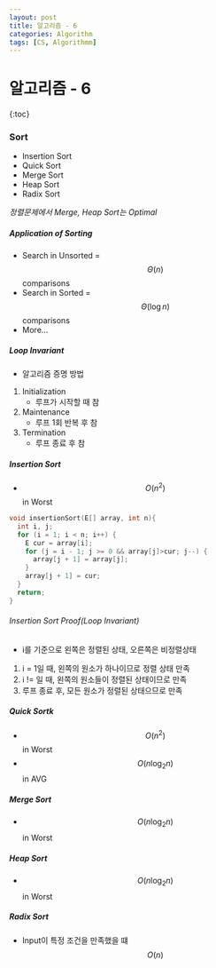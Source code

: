 ```yaml
---
layout: post
title: 알고리즘 - 6
categories: Algorithm
tags: [CS, Algorithmm]
---
```


# 알고리즘 - 6

{:toc}

### Sort

- Insertion Sort
- Quick Sort
- Merge Sort
- Heap Sort
- Radix Sort

_정렬문제에서 Merge, Heap Sort는 Optimal_

##### Application of Sorting

- Search in Unsorted = $$\Theta(n)$$ comparisons
- Search in Sorted = $$\Theta(\log n)$$ comparisons
- More...

##### Loop Invariant

- 알고리즘 증명 방법

1. Initialization
   - 루프가 시작할 때 참
2. Maintenance
   - 루프 1회 반복 후 참
3. Termination
   - 루프 종료 후 참

##### Insertion Sort

- $$O(n^2)$$ in Worst

```c
void insertionSort(E[] array, int n){
  int i, j;
  for (i = 1; i < n; i++) {
    E cur = array[i];
    for (j = i - 1; j >= 0 && array[j]>cur; j--) {
      array[j + 1] = array[j];
    }
    array[j + 1] = cur;
  }
  return;
}
```

###### Insertion Sort Proof(Loop Invariant)

- i를 기준으로 왼쪽은 정렬된 상태, 오른쪽은 비정렬상태

1. i = 1일 때, 왼쪽의 원소가 하나이므로 정렬 상태 만족
2. i != 일 때, 왼쪽의 원소들이 정렬된 상태이므로 만족
3. 루프 종료 후, 모든 원소가 정렬된 상태으므로 만족

##### Quick Sortk

- $$O(n^2)$$ in Worst
- $$O(n\log_2n)$$ in AVG

##### Merge Sort

- $$O(n\log_2n)$$ in Worst

##### Heap Sort

- $$O(n\log_2n)$$ in Worst

##### Radix Sort

- Input이 특정 조건을 만족했을 떄 $$O(n)$$
